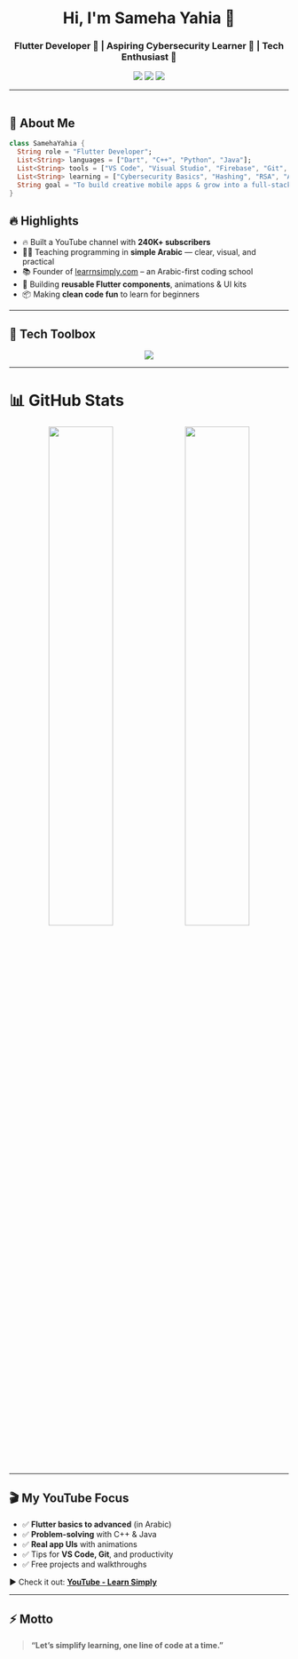 <h1 align="center">Hi, I'm Sameha Yahia 👋</h1>
<h3 align="center">Flutter Developer 💙 | Aspiring Cybersecurity Learner 🔐 | Tech Enthusiast 🚀</h3>

<p align="center">
  <a href="https://linkedin.com/in/sameha-yahia"><img src="https://img.shields.io/badge/Sameha%20Yahia-0077B5?style=for-the-badge&logo=linkedin&logoColor=white" /></a>
  <a href="https://github.com/samehayehia"><img src="https://img.shields.io/badge/GitHub-samehayehia-black?style=for-the-badge&logo=github&logoColor=white" /></a>
  <a href="mailto:samehayehia02@gmail.com"><img src="https://img.shields.io/badge/Email-samehayehia%40gmail.com-red?style=for-the-badge&logo=gmail&logoColor=white" /></a>
</p>

---

<img src="https://media.giphy.com/media/3o7abKhOpu0NwenH3O/giphy.gif" width="100%" height="3px" />

## 🚀 About Me

```dart
class SamehaYahia {
  String role = "Flutter Developer";
  List<String> languages = ["Dart", "C++", "Python", "Java"];
  List<String> tools = ["VS Code", "Visual Studio", "Firebase", "Git", "Postman"];
  List<String> learning = ["Cybersecurity Basics", "Hashing", "RSA", "AES"];
  String goal = "To build creative mobile apps & grow into a full-stack Flutter developer.";
}

```
## 🔥 Highlights

- 🔥 Built a YouTube channel with **240K+ subscribers**
- 👨‍🏫 Teaching programming in **simple Arabic** — clear, visual, and practical
- 📚 Founder of [learrnsimply.com](https://learrnsimply.com) – an Arabic-first coding school
- 🧩 Building **reusable Flutter components**, animations & UI kits
- 📦 Making **clean code fun** to learn for beginners

---

## 🧰 Tech Toolbox

<p align="center">
  <img src="https://skillicons.dev/icons?i=flutter,dart,cpp,java,python,vscode,github,figma,git,bash" />
</p>

---

# 📊 GitHub Stats

<p align="center">
  <img src="https://github-readme-stats.vercel.app/api?username=ahmedlearnSimply&show_icons=true&theme=tokyonight&hide_border=true&border_radius=10" width="48%" />
  <img src="https://github-readme-streak-stats.herokuapp.com/?user=ahmedlearnSimply&theme=tokyonight&hide_border=true&border_radius=10" width="48%" />
</p>

---

## 🎬 My YouTube Focus

- ✅ **Flutter basics to advanced** (in Arabic)
- ✅ **Problem-solving** with C++ & Java
- ✅ **Real app UIs** with animations
- ✅ Tips for **VS Code, Git**, and productivity
- ✅ Free projects and walkthroughs

▶️ Check it out: [**YouTube - Learn Simply**](https://www.youtube.com/@Learn_Simply/videos/?sub_confirmation=1)

---



## ⚡️ Motto

> **“Let’s simplify learning, one line of code at a time.”**

